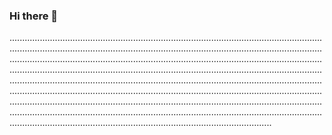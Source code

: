 ### Hi there 👋

........................................................................................................................................................................................................................................................................................................................................................................................................................................................................................................................................................................................................................................................................................................................................................................................................................................................................................................................................................................................................................................................................................................................................